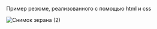 Пример резюме, реализованного с помощью html и css

![Снимок экрана (2)](https://github.com/N1stDev/cv/assets/72524716/bb8d25ca-7e7f-49bd-8ace-d3755533e75d)




